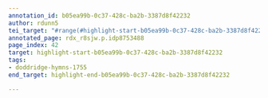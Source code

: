 ```yaml
---
annotation_id: b05ea99b-0c37-428c-ba2b-3387d8f42232
author: rdunn5
tei_target: "#range(#highlight-start-b05ea99b-0c37-428c-ba2b-3387d8f42232, #highlight-end-b05ea99b-0c37-428c-ba2b-3387d8f42232)"
annotated_page: rdx_r8sjw.p.idp8753488
page_index: 42
target: highlight-start-b05ea99b-0c37-428c-ba2b-3387d8f42232
tags:
- doddridge-hymns-1755
end_target: highlight-end-b05ea99b-0c37-428c-ba2b-3387d8f42232

---
```

